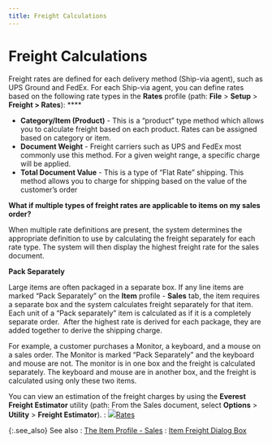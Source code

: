 ```yaml
---
title: Freight Calculations
---
```


# Freight Calculations


Freight rates are defined for each delivery method (Ship-via agent),  such as UPS Ground and FedEx. For each Ship-via agent, you can define  rates based on the following rate types in the **Rates**  profile (path: **File** > **Setup** > **Freight 
 &gt; Rates**): ****

- **Category/Item 
 (Product)** - This is a “product” type method which allows you to  calculate freight based on each product. Rates can be assigned based on  category or item.
- **Document 
 Weight** - Freight carriers such as UPS and FedEx most commonly use  this method. For a given weight range, a specific charge will be applied.
- **Total 
 Document Value** - This is a type of “Flat Rate” shipping. This method  allows you to charge for shipping based on the value of the customer’s  order



**What if multiple types of freight rates are applicable  to items on my sales order?**


When multiple rate definitions are present, the system determines  the appropriate definition to use by calculating the freight separately  for each rate type. The system will then display the highest freight rate  for the sales document.


**Pack Separately**


Large items are often packaged in a separate box. If any  line items are marked “Pack Separately” on the **Item**  profile - **Sales** tab, the item  requires a separate box and the system calculates freight separately for  that item. Each unit of a “Pack separately” item is calculated as if it  is a completely separate order.  After  the highest rate is derived for each package, they are added together  to derive the shipping charge.


For example, a customer purchases a Monitor, a keyboard,  and a mouse on a sales order. The Monitor is marked “Pack Separately”  and the keyboard and mouse are not. The monitor is in one box and the  freight is calculated separately. The keyboard and mouse are in another  box, and the freight is calculated using only these two items.


You can view an estimation of the freight charges by using  the **Everest Freight Estimator**  utility (path: From the Sales document, select **Options**  > **Utility** > **Freight 
 Estimator**).
: ![]({{site.mi_baseurl}}/img/lens.gif)[Rates]({{site.sc_chm}}/options/everest-freight-estimator/rates/freight_rate_ee.html)


{:.see_also}
See also
: [The Item  Profile - Sales]({{site.mi_baseurl}}/create-regular-items-kits-and-assemblies/creating-an-item/the_item_profile_-_sales_tab.html)
: [Item Freight  Dialog Box]({{site.mi_baseurl}}/create-regular-items-kits-and-assemblies/creating-an-item/item_freight_dialog_box_mi.html)
